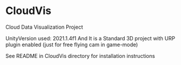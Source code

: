 # CloudVis
Cloud Data Visualization Project

UnityVersion used: 2021.1.4f1
And It is a Standard 3D project with URP plugin enabled (just for free flying cam in game-mode)

See README in CloudVis directory for installation instructions